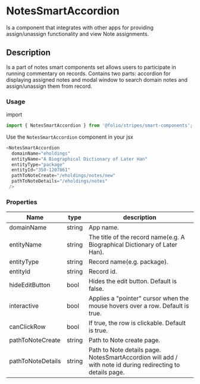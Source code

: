 # NotesSmartAccordion

Is a component that integrates with other apps for providing assign/unassign functionality and view Note assignments.

## Description

Is a part of notes smart components set allows users to participate in running commentary on records. Contains two parts: accordion for displaying assigned notes and modal window to search domain notes and assign/unassign them from record.

### Usage

import
```js
import { NotesSmartAccordion } from '@folio/stripes/smart-components';
```

Use the `NotesSmartAccordion` component in your jsx
```js
<NotesSmartAccordion
  domainName="eholdings"
  entityName="A Biographical Dictionary of Later Han"
  entityType="package"
  entityId="350-1207861"
  pathToNoteCreate="/eholdings/notes/new"
  pathToNoteDetails="/eholdings/notes"
 />
```

### Properties

Name | type | description
--- | --- | ---
domainName | string | App name.
entityName | string | The title of the record name(e.g. A Biographical Dictionary of Later Han).
entityType | string | Record name(e.g. package).
entityId | string | Record id.
hideEditButton | bool   | Hides the edit button. Default is false.
interactive | bool   | Applies a "pointer" cursor when the mouse hovers over a row. Default is true.
canClickRow | bool   | If true, the row is clickable. Default is true.
pathToNoteCreate | string | Path to Note create page.
pathToNoteDetails | string | Path to Note details page. NotesSmartAccordion will add / with note id during redirecting to details page. 
